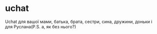 # uchat
Uchat для вашої мами, батька, брата, сестри, сина, дружини, доньки і для Руслана(P.S. а, як без нього?)
